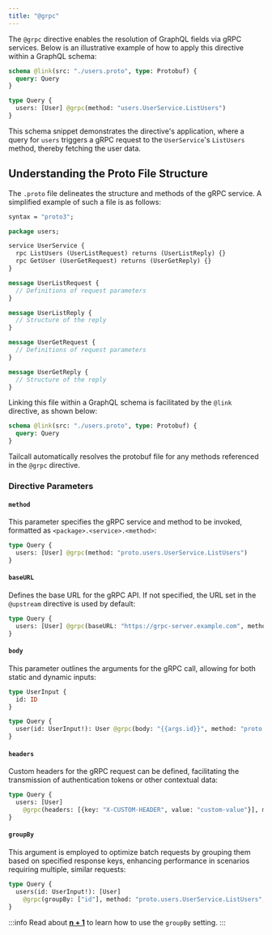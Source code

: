 ```yaml
---
title: "@grpc"
---
```


The `@grpc` directive enables the resolution of GraphQL fields via gRPC services. Below is an illustrative example of how to apply this directive within a GraphQL schema:

```graphql
schema @link(src: "./users.proto", type: Protobuf) {
  query: Query
}

type Query {
  users: [User] @grpc(method: "users.UserService.ListUsers")
}
```

This schema snippet demonstrates the directive's application, where a query for `users` triggers a gRPC request to the `UserService`'s `ListUsers` method, thereby fetching the user data.

## Understanding the Proto File Structure

The `.proto` file delineates the structure and methods of the gRPC service. A simplified example of such a file is as follows:

```proto
syntax = "proto3";

package users;

service UserService {
  rpc ListUsers (UserListRequest) returns (UserListReply) {}
  rpc GetUser (UserGetRequest) returns (UserGetReply) {}
}

message UserListRequest {
  // Definitions of request parameters
}

message UserListReply {
  // Structure of the reply
}

message UserGetRequest {
  // Definitions of request parameters
}

message UserGetReply {
  // Structure of the reply
}
```

Linking this file within a GraphQL schema is facilitated by the `@link` directive, as shown below:

```graphql
schema @link(src: "./users.proto", type: Protobuf) {
  query: Query
}
```

Tailcall automatically resolves the protobuf file for any methods referenced in the `@grpc` directive.

### Directive Parameters

#### `method`

This parameter specifies the gRPC service and method to be invoked, formatted as `<package>.<service>.<method>`:

```graphql
type Query {
  users: [User] @grpc(method: "proto.users.UserService.ListUsers")
}
```

#### `baseURL`

Defines the base URL for the gRPC API. If not specified, the URL set in the `@upstream` directive is used by default:

```graphql
type Query {
  users: [User] @grpc(baseURL: "https://grpc-server.example.com", method: "proto.users.UserService.ListUsers")
}
```

#### `body`

This parameter outlines the arguments for the gRPC call, allowing for both static and dynamic inputs:

```graphql
type UserInput {
  id: ID
}

type Query {
  user(id: UserInput!): User @grpc(body: "{{args.id}}", method: "proto.users.UserService.GetUser")
}
```

#### `headers`

Custom headers for the gRPC request can be defined, facilitating the transmission of authentication tokens or other contextual data:

```graphql
type Query {
  users: [User]
    @grpc(headers: [{key: "X-CUSTOM-HEADER", value: "custom-value"}], method: "proto.users.UserService.ListUsers")
}
```

#### `groupBy`

This argument is employed to optimize batch requests by grouping them based on specified response keys, enhancing performance in scenarios requiring multiple, similar requests:

```graphql
type Query {
  users(id: UserInput!): [User]
    @grpc(groupBy: ["id"], method: "proto.users.UserService.ListUsers", baseURL: "https://grpc-server.example.com")
}
```

:::info
Read about **[n + 1]** to learn how to use the `groupBy` setting.
:::

[n + 1]: /docs/guides/n+1/
